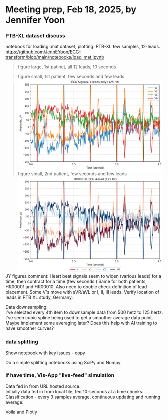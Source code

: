# Meeting prep, Feb 18, 2025, by Jennifer Yoon  

### PTB-XL dataset discuss  

notebook for loading .mat dataset, plotting.  PTB-XL few samples, 12-leads.    
https://github.com/JennEYoon/ECG-transform/blob/main/notebooks/load_mat.ipynb  

> figure large, 1st patinet, all 12 leads, 10 seconds
> <img src="" width=600px align="left" >

> figure small, 1st patient, few seconds and few leads
> <img src="https://github.com/JennEYoon/ECG-transform/blob/main/notebooks/ptb_sample/ecg_4lead_4.5sec.png" width=500px align="left" >

> figure small, 2nd patient, few seconds and few leads
> <img src="https://github.com/JennEYoon/ECG-transform/blob/main/notebooks/ptb_sample/HR00010_ecg4_4.5sec%20(2).png" width=500px align="left" >

JY figures comment: 
Heart beat signals seem to widen (various leads) for a time, then contract for a time (few seconds.) Same for both patients, HR00001 and HR00010. Also need to double check definition of lead placement. Some V's move with aVR/aVL or I, II, III leads. Verify location of leads in PTB XL study, Germany.  

Data downsampling:  
I've selected every 4th item to downsample data from 500 hetz to 125 hertz. I've seen cubic spline being used to get a smoother average data point. Maybe implement some averaging later? Does this help with AI training to have smoother curves?  

### data splitting  

Show notebook with key issues - copy  

Do a simple splitting notebooks using SciPy and Numpy.  

### if have time, Vis-App "live-feed" simulation  

Data fed in from URL hosted source.  
Initially data fed in from local file, fed 10-seconds at a time chunks.  
Classification - every 3 samples average, continuous updating and running average.  

Voila and Plotly  



